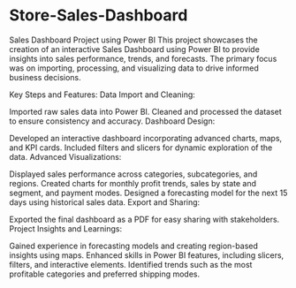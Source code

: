 # Store-Sales-Dashboard
Sales Dashboard Project using Power BI
This project showcases the creation of an interactive Sales Dashboard using Power BI to provide insights into sales performance, trends, and forecasts. The primary focus was on importing, processing, and visualizing data to drive informed business decisions.

Key Steps and Features:
Data Import and Cleaning:

Imported raw sales data into Power BI.
Cleaned and processed the dataset to ensure consistency and accuracy.
Dashboard Design:

Developed an interactive dashboard incorporating advanced charts, maps, and KPI cards.
Included filters and slicers for dynamic exploration of the data.
Advanced Visualizations:

Displayed sales performance across categories, subcategories, and regions.
Created charts for monthly profit trends, sales by state and segment, and payment modes.
Designed a forecasting model for the next 15 days using historical sales data.
Export and Sharing:

Exported the final dashboard as a PDF for easy sharing with stakeholders.
Project Insights and Learnings:

Gained experience in forecasting models and creating region-based insights using maps.
Enhanced skills in Power BI features, including slicers, filters, and interactive elements.
Identified trends such as the most profitable categories and preferred shipping modes.
